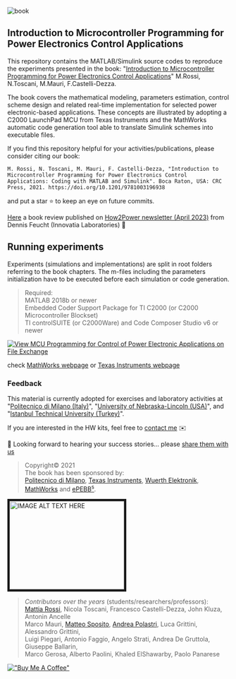 ![book](https://github.com/ThunderMat/Introduction-to-MCU-Programming-for-Power-Electronics-Control-Applications/blob/main/banner_book.png)   


## Introduction to Microcontroller Programming for Power Electronics Control Applications
This repository contains the MATLAB/Simulink source codes to
reproduce the experiments presented in the book: 
"[Introduction to Microcontroller Programming for Power Electronics Control Applications](https://www.taylorfrancis.com/books/mono/10.1201/9781003196938/introduction-microcontroller-programming-power-electronics-control-applications-mattia-rossi-nicola-toscani-francesco-castelli-dezza-marco-mauri)" M.Rossi, N.Toscani, M.Mauri, F.Castelli-Dezza.

The book covers the mathematical modeling, parameters estimation, control scheme design and related real-time implementation for selected power electronic-based applications. These concepts are illustrated by adopting a C2000 LaunchPad MCU from Texas Instruments and the MathWorks automatic code generation tool able to translate Simulink schemes into executable files. 

If you find this repository helpful for your activities/publications, please consider citing our book:
```
M. Rossi, N. Toscani, M. Mauri, F. Castelli-Dezza, "Introduction to Microcontroller Programming for Power Electronics Control Applications: Coding with MATLAB and Simulink". Boca Raton, USA: CRC Press, 2021. https://doi.org/10.1201/9781003196938
```
and put a star :star: to keep an eye on future commits. 

[Here](http://www.how2power.com/pdf_view.php?url=/newsletters/2304/H2PToday2304_bookreview_DennisFeucht.pdf) a book review published on [How2Power newsletter (April 2023)](http://www.how2power.com/pdf_view.php?url=/newsletters/2304/H2PToday2304_bookreview_DennisFeucht.pdf) from Dennis Feucht (Innovatia Laboratories) :tada:


## Running experiments
Experiments (simulations and implementations) are split in root folders referring to the book chapters.
The m-files including the parameters initialization have to be executed before each simulation or code generation.  

>Required:  
>MATLAB 2018b or newer  
>Embedded Coder Support Package for TI C2000 (or C2000 Microcontroller Blockset)     
>TI controlSUITE (or C2000Ware) and Code Composer Studio v6 or newer

[![View MCU Programming for Control of Power Electronic Applications on File Exchange](https://www.mathworks.com/matlabcentral/images/matlab-file-exchange.svg)](https://it.mathworks.com/matlabcentral/fileexchange/133437-mcu-programming-for-control-of-power-electronic-applications) 

check [MathWorks webpage](https://it.mathworks.com/academia/books/introduction-to-microcontroller-programming-for-power-electronics-control-applications-rossi.html) or [Texas Instruments webpage](https://www.ti.com/tool/MATHW-3P-SLEC)

### Feedback
This material is currently adopted for exercises and laboratory activities at "[Politecnico di Milano (Italy)](https://www.polimi.it/en)", "[University of Nebraska-Lincoln (USA)](https://www.unl.edu/)", and "[Istanbul Technical University (Turkey)](https://www.itu.edu.tr/en)".

If you are interested in the HW kits, feel free to [contact me](mailto:mattia.rossi@epebbs.com) :envelope:

:pushpin: Looking forward to hearing your success stories... please [share them with us](mailto:mattia.rossi@epebbs.com)

>Copyright© 2021  
The book has been sponsored by:  
[Politecnico di Milano](https://www.polimi.it/en), [Texas Instruments](https://www.ti.com/tool/MATHW-3P-SLEC), [Wuerth Elektronik](https://www.we-online.com/en), [MathWorks](https://it.mathworks.com/hardware-support/ti-c2000-embedded-coder.html) and [ePEBB<sup>s</sup>](https://epebbs.com/).

<a href="http://www.youtube.com/watch?feature=player_embedded&v=nCAH5IyyKFY
" target="_blank"><img src="http://img.youtube.com/vi/nCAH5IyyKFY/0.jpg" 
alt="IMAGE ALT TEXT HERE" width="260" height="200" border="5" /></a>

>*Contributors over the years* (students/researchers/professors):  
[Mattia Rossi](https://github.com/ThunderMat), Nicola Toscani, Francesco Castelli-Dezza, John Kluza, Antonin Ancelle  
Marco Mauri, [Matteo Sposito](https://github.com/MatteoSposito94), [Andrea Polastri](https://github.com/AndreaPolastri), Luca Grittini, Alessandro Grittini,   
Luigi Piegari, Antonio Faggio, Angelo Strati, Andrea De Gruttola, Giuseppe Ballarin,  
Marco Gerosa, Alberto Paolini, Khaled ElShawarby, Paolo Panarese

[!["Buy Me A Coffee"](https://www.buymeacoffee.com/assets/img/custom_images/orange_img.png)](https://www.buymeacoffee.com/mattiarossz)
